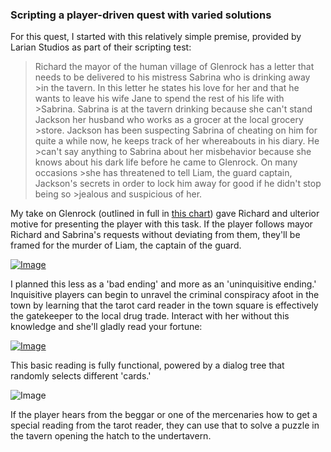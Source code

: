 ### Scripting a player-driven quest with varied solutions

For this quest, I started with this relatively simple premise, provided by Larian Studios as part of their scripting test: 

>Richard the mayor of the human village of Glenrock has a letter that needs to be delivered to his mistress Sabrina who is drinking away >in the tavern. In this letter he states his love for her and that he wants to leave his wife Jane to spend the rest of his life with >Sabrina. Sabrina is at the tavern drinking because she can't stand Jackson her husband who works as a grocer at the local grocery >store. Jackson has been suspecting Sabrina of cheating on him for quite a while now, he keeps track of her whereabouts in his diary. He >can't say anything to Sabrina about her misbehavior because she knows about his dark life before he came to Glenrock. On many occasions >she has threatened to tell Liam, the guard captain, Jackson's secrets in order to lock him away for good if he didn't stop being so >jealous and suspicious of her.

My take on Glenrock (outlined in full in [this chart](https://www.lucidchart.com/documents/view/04bf2714-35b7-4376-a7ae-37b7e30ab1db/0#)) gave Richard and ulterior motive for presenting the player with this task. If the player follows mayor Richard and Sabrina's requests without deviating from them, they'll be framed for the murder of Liam, the captain of the guard.

[![Image](https://i.imgur.com/WdaYQrO.jpg)](https://youtu.be/h333WE04yDA)

I planned this less as a 'bad ending' and more as an 'uninquisitive ending.' Inquisitive players can begin to unravel the criminal conspiracy afoot in the town by learning that the tarot card reader in the town square is effectively the gatekeeper to the local drug trade. Interact with her without this knowledge and she'll gladly read your fortune:

[![Image](https://i.imgur.com/WORamUE.jpg)](https://youtu.be/xiIFsEYd0Lk)

This basic reading is fully functional, powered by a dialog tree that randomly selects different 'cards.'

![Image](https://i.imgur.com/uBkqs1v.png)

If the player hears from the beggar or one of the mercenaries how to get a special reading from the tarot reader, they can use that to solve a puzzle in the tavern opening the hatch to the undertavern.

